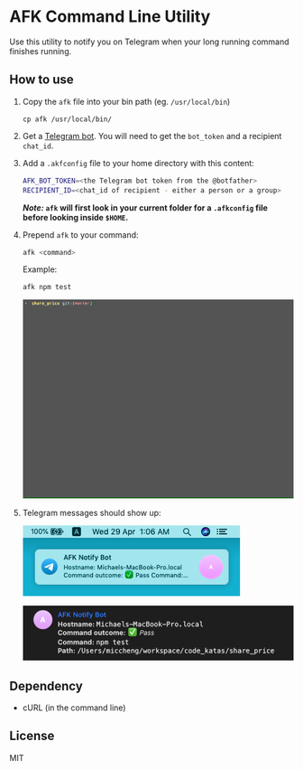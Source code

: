 # AFK Command Line Utility

Use this utility to notify you on Telegram when your long running command finishes running.

## How to use

1. Copy the `afk` file into your bin path (eg. `/usr/local/bin`)

    ```
    cp afk /usr/local/bin/
    ```

2. Get a [Telegram bot](https://core.telegram.org/bots). You will need to get the `bot_token` and a recipient `chat_id`.

3. Add a `.akfconfig` file to your home directory with this content:

    ```bash
    AFK_BOT_TOKEN=<the Telegram bot token from the @botfather>
    RECIPIENT_ID=<chat_id of recipient - either a person or a group>
    ```

    **_Note:_ `afk` will first look in your current folder for a `.afkconfig` file before looking inside `$HOME`.**

4. Prepend `afk` to your command:

    ```bash
    afk <command>
    ```

    Example:

    ```bash
    afk npm test
    ```
    
    ![Using afk](./images/part1.gif)

5. Telegram messages should show up:
    
    ![MacOS Notification](./images/macos_notification.png)
    
    ![Telegram Message](./images/telegram_message.png)

## Dependency

- cURL (in the command line)

## License

MIT
